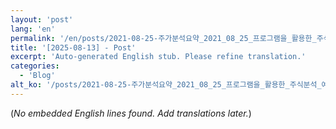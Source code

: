 ```yaml
---
layout: 'post'
lang: 'en'
permalink: '/en/posts/2021-08-25-주가분석요약_2021_08_25_프로그램을_활용한_주식분석_예상결과_18_14_39/'
title: '[2025-08-13] - Post'
excerpt: 'Auto-generated English stub. Please refine translation.'
categories:
  - 'Blog'
alt_ko: '/posts/2021-08-25-주가분석요약_2021_08_25_프로그램을_활용한_주식분석_예상결과_18_14_39/'
---
```


(*No embedded English lines found. Add translations later.*)
